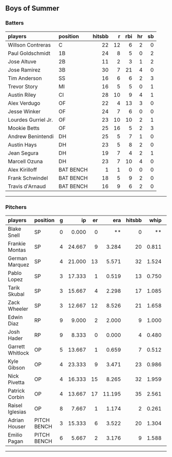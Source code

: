 ## Boys of Summer

### Batters

 
|players             |position  | hitsbb|  r| rbi| hr| sb| 
|:-------------------|:---------|------:|--:|---:|--:|--:| 
|Willson Contreras   |C         |     22| 12|   6|  2|  0| 
|Paul Goldschmidt    |1B        |     24|  8|   5|  0|  2| 
|Jose Altuve         |2B        |     11|  2|   3|  1|  2| 
|Jose Ramirez        |3B        |     30|  7|  21|  4|  0| 
|Tim Anderson        |SS        |     16|  6|   6|  2|  3| 
|Trevor Story        |MI        |     16|  5|   5|  0|  1| 
|Austin Riley        |CI        |     28| 10|   9|  4|  1| 
|Alex Verdugo        |OF        |     22|  4|  13|  3|  0| 
|Jesse Winker        |OF        |     24|  7|   6|  0|  0| 
|Lourdes Gurriel Jr. |OF        |     23| 10|  10|  2|  1| 
|Mookie Betts        |OF        |     25| 16|   5|  2|  3| 
|Andrew Benintendi   |DH        |     25|  5|   7|  1|  0| 
|Austin Hays         |DH        |     23|  5|   8|  2|  0| 
|Jean Segura         |DH        |     19|  7|   4|  2|  1| 
|Marcell Ozuna       |DH        |     23|  7|  10|  4|  0| 
|Alex Kirilloff      |BAT BENCH |      1|  1|   0|  0|  0| 
|Frank Schwindel     |BAT BENCH |     18|  5|   9|  2|  0| 
|Travis d'Arnaud     |BAT BENCH |     16|  9|   6|  2|  0| 


* * *

### Pitchers

 
|players          |position    |  g|     ip| er|    era| hitsbb|  whip| so|  w| sv| 
|:----------------|:-----------|--:|------:|--:|------:|------:|-----:|--:|--:|--:| 
|Blake Snell      |SP          |  0|  0.000|  0|     **|      0|    **|  0|  0|  0| 
|Frankie Montas   |SP          |  4| 24.667|  9|  3.284|     20| 0.811| 25|  2|  0| 
|German Marquez   |SP          |  4| 21.000| 13|  5.571|     32| 1.524| 14|  0|  0| 
|Pablo Lopez      |SP          |  3| 17.333|  1|  0.519|     13| 0.750| 17|  2|  0| 
|Tarik Skubal     |SP          |  3| 15.667|  4|  2.298|     17| 1.085| 16|  1|  0| 
|Zack Wheeler     |SP          |  3| 12.667| 12|  8.526|     21| 1.658| 11|  0|  0| 
|Edwin Diaz       |RP          |  9|  9.000|  2|  2.000|      9| 1.000| 14|  1|  3| 
|Josh Hader       |RP          |  9|  8.333|  0|  0.000|      4| 0.480| 12|  0|  9| 
|Garrett Whitlock |OP          |  5| 13.667|  1|  0.659|      7| 0.512| 18|  1|  1| 
|Kyle Gibson      |OP          |  4| 23.333|  9|  3.471|     23| 0.986| 23|  2|  0| 
|Nick Pivetta     |OP          |  4| 16.333| 15|  8.265|     32| 1.959| 16|  0|  0| 
|Patrick Corbin   |OP          |  4| 13.667| 17| 11.195|     35| 2.561| 15|  0|  0| 
|Raisel Iglesias  |OP          |  8|  7.667|  1|  1.174|      2| 0.261| 10|  1|  4| 
|Adrian Houser    |PITCH BENCH |  3| 15.333|  6|  3.522|     20| 1.304| 10|  1|  0| 
|Emilio Pagan     |PITCH BENCH |  6|  5.667|  2|  3.176|      9| 1.588|  7|  0|  2| 


* * *


